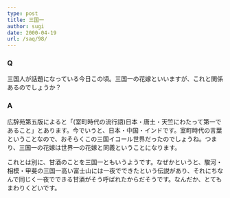 ```yaml
---
type: post
title: 三国一
author: sugi
date: 2000-04-19
url: /saq/98/
---
```

### Q 

三国人が話題になっている今日この頃。三国一の花嫁といいますが、これと関係あるのでしょうか？

### A 

広辞苑第五版によると「(室町時代の流行語)日本・唐土・天竺にわたって第一であること」とあります。今でいうと、日本・中国・インドです。室町時代の言葉ということなので、おそらくこの三国イコール世界だったのでしょうね。つまり、三国一の花嫁は世界一の花嫁と同義ということになります。

これとは別に、甘酒のことを三国一ともいうようです。なぜかというと、駿河・相模・甲斐の三国一高い富士山には一夜でできたという伝説があり、それにちなんで同じく一夜でできる甘酒がそう呼ばれたからだそうです。なんだか、とてもまわりくどいです。

